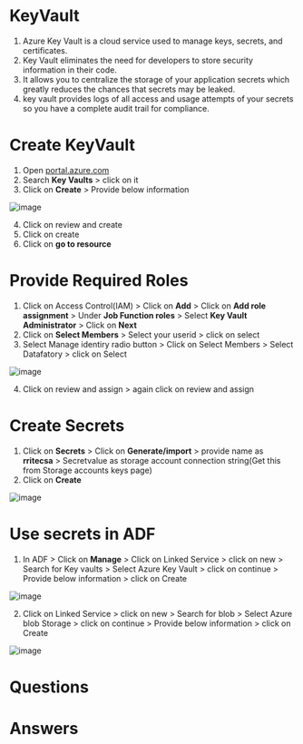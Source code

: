 # KeyVault

1. Azure Key Vault is a cloud service used to manage keys, secrets, and certificates.
2. Key Vault eliminates the need for developers to store security information in their code.
3. It allows you to centralize the storage of your application secrets which greatly reduces the chances that secrets may be leaked.
4. key vault provides logs of all access and usage attempts of your secrets so you have a complete audit trail for compliance.

# Create KeyVault

1. Open [portal.azure.com](portal.azure.com)
2. Search **Key Vaults** > click on it
3. Click on **Create** > Provide below information

![image](https://github.com/user-attachments/assets/e336fa40-3974-4298-bbf8-fda51e2e97d1)

4. Click on review and create
5. Click on create
6. Click on **go to resource**

# Provide Required Roles

1. Click on Access Control(IAM) > Click on **Add** > Click on **Add role assignment** > Under **Job Function roles** > Select **Key Vault Administrator** > Click on **Next**
2. Click on **Select Members** > Select your userid > click on select
3. Select Manage identiry radio button > Click on Select Members > Select Datafatory > click on Select

![image](https://github.com/user-attachments/assets/e0cb433b-e224-4027-8661-b53fceac86fe)

4. Click on review and assign > again click on review and assign

# Create Secrets

1. Click on **Secrets** > Click on **Generate/import** > provide name as **rritecsa** > Secretvalue as storage account connection string(Get this from Storage accounts keys page)
2. Click on **Create**

![image](https://github.com/user-attachments/assets/08734fd7-8a96-4fcd-a981-ca0f65ad504f)

# Use secrets in ADF

1. In ADF > Click on **Manage** > Click on Linked Service > click on new > Search for Key vaults > Select Azure Key Vault > click on continue > Provide below information > click on Create

![image](https://github.com/user-attachments/assets/d16b957c-0d6c-4807-95fd-474c971e844c)

2. Click on Linked Service > click on new > Search for blob > Select Azure blob Storage > click on continue > Provide below information > click on Create

![image](https://github.com/user-attachments/assets/a4f192d8-2fd7-42e5-985f-5208cb5abd51)

# Questions
# Answers


